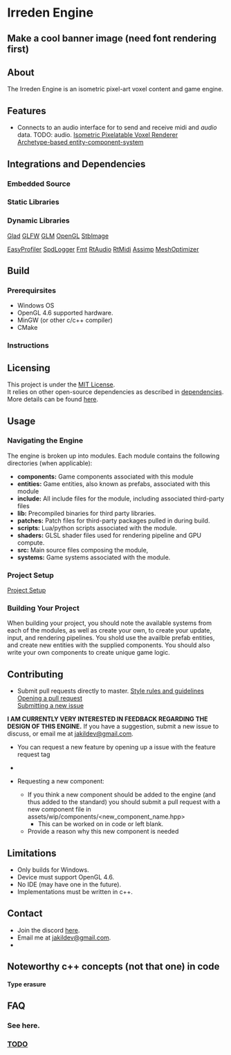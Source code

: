 # Irreden Engine

## Make a cool banner image (need font rendering first)

## About
The Irreden Engine is an isometric pixel-art voxel content and game engine.

## Features
-   Connects to an audio interface for to send and receive midi and *audio* data. TODO: audio.
[Isometric Pixelatable Voxel Renderer](/docs/features/renderer.md)\
[Archetype-based entity-component-system](/docs/features/ecs.md)

## Integrations and Dependencies

### Embedded Source

### Static Libraries

### Dynamic Libraries
[Glad](/docs/dependencies/glad.md)
[GLFW](/docs/dependencies/glfw.md)
[GLM](/docs/dependencies/glm.md)
[OpenGL](/docs/dependencies/opengl.md)
[StbImage](/docs/dependencies/)
<!-- -   GoogleTest -->
[EasyProfiler](https://github.com/yse/easy_profiler)
[SpdLogger]()
[Fmt](/docs/dependencies/)
[RtAudio](/docs/dependencies/)
[RtMidi](/docs/dependencies/)
[Assimp](https://github.com/assimp/assimp)
[MeshOptimizer]()

## Build

### Prerequirsites

-   Windows OS
-   OpenGL 4.6 supported hardware.
-   MinGW (or other c/c++ compiler)
-   CMake

### Instructions

## Licensing
This project is under the [MIT License](/docs/usage/licensing.md).\
It relies on other open-source dependencies as described in [dependencies](#dependencies).\
More details can be found [here](/docs/usage/licensing.md).


## Usage

### Navigating the Engine
The engine is broken up into modules. Each module contains the following directories (when applicable):

-   **components:** Game components associated with this module
-   **entities:** Game entities, also known as prefabs, associated with this module
-   **include:** All include files for the module, including associated third-party files
-   **lib:** Precompiled binaries for third party libraries.
-   **patches:** Patch files for third-party packages pulled in during build.
-   **scripts:** Lua/python scripts associated with the module.
-   **shaders:** GLSL shader files used for rendering pipeline and GPU compute.
-   **src:** Main source files composing the module,
-   **systems:** Game systems associated with the module.

### Project Setup
[Project Setup](/docs/usage/project_setup.md)

### Building Your Project
When building your project, you should note the available systems from each of the modules, as well as create your own, to create your update, input, and rendering pipelines. You shold use the availble prefab entities, and create new entities with the supplied components. You should also write your own components to create unique game logic.


## Contributing
-   Submit pull requests directly to master.
[Style rules and guidelines](/docs/rules/style.md)\
[Opening a pull request](/docs/contributing/pull_requests.md)\
[Submitting a new issue](/docs/contributing/issues.md)

**I AM CURRENTLY VERY INTERESTED IN FEEDBACK REGARDING THE DESIGN OF THIS ENGINE.** If you have a suggestion, submit a new issue to discuss, or email me at jakildev@gmail.com.

-   You can request a new feature by opening up a issue with the feature request tag
-

- Requesting a new component:
    -   If you think a new component should be added to the engine (and thus added to the standard) you should submit a pull request with a new component file in assets/wip/components/\<new_component_name.hpp\>
        -   This can be worked on in code or left blank.
    -   Provide a reason why this new component is needed

## Limitations
-   Only builds for Windows.
-   Device must support OpenGL 4.6.
-   No IDE (may have one in the future).
-   Implementations must be written in c++.

## Contact
-   Join the discord [here](TODO: ).
-   Email me at jakildev@gmail.com.
-

## Noteworthy c++ concepts (not that one) in code
#### Type erasure

## FAQ
### See here.

### [TODO](/irreden-engine/docs/todo.md)
